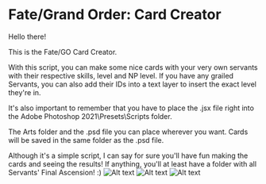 # Fate/Grand Order: Card Creator

Hello there!

This is the Fate/GO Card Creator.

With this script, you can make some nice cards with your very own servants with their respective skills, level and NP level. If you have any grailed Servants, you can also add their IDs into a text layer to insert the exact level they're in.

It's also important to remember that you have to place the .jsx file right into the Adobe Photoshop 2021\Presets\Scripts folder.

The Arts folder and the .psd file you can place wherever you want. Cards will be saved in the same folder as the .psd file.

Although it's a simple script, I can say for sure you'll have fun making the cards and seeing the results! If anything, you'll at least have a folder with all Servants' Final Ascension! :)
![Alt text](https://i.imgur.com/D6aLD67.png "Artoria Card")
![Alt text](https://i.imgur.com/KjgfZ4v.jpg "Arcueid Card")
![Alt text](https://i.imgur.com/9t1EBEw.jpg "Space Ishtar Card")
